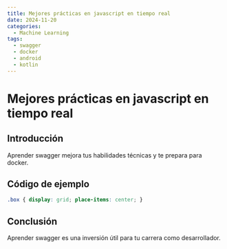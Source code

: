 ```yaml
---
title: Mejores prácticas en javascript en tiempo real
date: 2024-11-20
categories:
  - Machine Learning
tags:
  - swagger
  - docker
  - android
  - kotlin
---
```


# Mejores prácticas en javascript en tiempo real

## Introducción

Aprender swagger mejora tus habilidades técnicas y te prepara para docker.

## Código de ejemplo

```css
.box { display: grid; place-items: center; }
```

## Conclusión

Aprender swagger es una inversión útil para tu carrera como desarrollador.